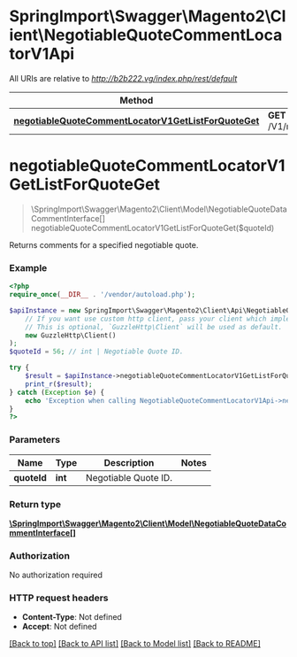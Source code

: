 # SpringImport\Swagger\Magento2\Client\NegotiableQuoteCommentLocatorV1Api

All URIs are relative to *http://b2b222.vg/index.php/rest/default*

Method | HTTP request | Description
------------- | ------------- | -------------
[**negotiableQuoteCommentLocatorV1GetListForQuoteGet**](NegotiableQuoteCommentLocatorV1Api.md#negotiableQuoteCommentLocatorV1GetListForQuoteGet) | **GET** /V1/negotiableQuote/{quoteId}/comments | 


# **negotiableQuoteCommentLocatorV1GetListForQuoteGet**
> \SpringImport\Swagger\Magento2\Client\Model\NegotiableQuoteDataCommentInterface[] negotiableQuoteCommentLocatorV1GetListForQuoteGet($quoteId)



Returns comments for a specified negotiable quote.

### Example
```php
<?php
require_once(__DIR__ . '/vendor/autoload.php');

$apiInstance = new SpringImport\Swagger\Magento2\Client\Api\NegotiableQuoteCommentLocatorV1Api(
    // If you want use custom http client, pass your client which implements `GuzzleHttp\ClientInterface`.
    // This is optional, `GuzzleHttp\Client` will be used as default.
    new GuzzleHttp\Client()
);
$quoteId = 56; // int | Negotiable Quote ID.

try {
    $result = $apiInstance->negotiableQuoteCommentLocatorV1GetListForQuoteGet($quoteId);
    print_r($result);
} catch (Exception $e) {
    echo 'Exception when calling NegotiableQuoteCommentLocatorV1Api->negotiableQuoteCommentLocatorV1GetListForQuoteGet: ', $e->getMessage(), PHP_EOL;
}
?>
```

### Parameters

Name | Type | Description  | Notes
------------- | ------------- | ------------- | -------------
 **quoteId** | **int**| Negotiable Quote ID. |

### Return type

[**\SpringImport\Swagger\Magento2\Client\Model\NegotiableQuoteDataCommentInterface[]**](../Model/NegotiableQuoteDataCommentInterface.md)

### Authorization

No authorization required

### HTTP request headers

 - **Content-Type**: Not defined
 - **Accept**: Not defined

[[Back to top]](#) [[Back to API list]](../../README.md#documentation-for-api-endpoints) [[Back to Model list]](../../README.md#documentation-for-models) [[Back to README]](../../README.md)

